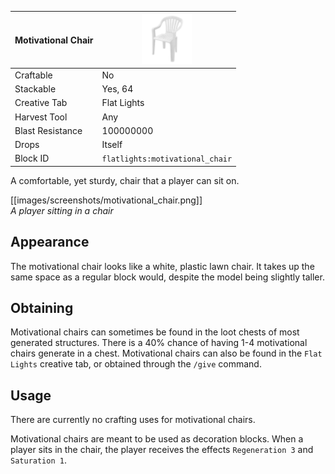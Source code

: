 | Motivational Chair | <img src="https://github.com/Syi-I/FlatLights/blob/gear_beta/src/main/resources/assets/flatlights/textures/item/motivational_chair.png" width="80" alt=""/> |
|--------------------|-------------------------------------------------------------------------------------------------------------------------------------------------------------|
| Craftable          | No                                                                                                                                                          |
| Stackable          | Yes, 64                                                                                                                                                     |
| Creative Tab       | Flat Lights                                                                                                                                                 |
| Harvest Tool       | Any                                                                                                                                                         |
| Blast Resistance   | 100000000                                                                                                                                                   |
| Drops              | Itself                                                                                                                                                      |
| Block ID           | `flatlights:motivational_chair`                                                                                                                             |

A comfortable, yet sturdy, chair that a player can sit on.

[[images/screenshots/motivational_chair.png]]    
_A player sitting in a chair_

## Appearance
The motivational chair looks like a white, plastic lawn chair. It takes up the same space as a regular block would, despite the model being slightly taller.

## Obtaining
Motivational chairs can sometimes be found in the loot chests of most generated structures. There is a 40% chance of having 1-4 motivational chairs generate in a chest. Motivational chairs can also be found in the `Flat Lights` creative tab, or obtained through the `/give` command.

## Usage
There are currently no crafting uses for motivational chairs.

Motivational chairs are meant to be used as decoration blocks. When a player sits in the chair, the player receives the effects `Regeneration 3` and `Saturation 1`.